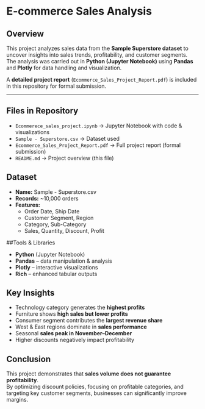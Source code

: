 
# E-commerce Sales Analysis  

## Overview  
This project analyzes sales data from the **Sample Superstore dataset** to uncover insights into sales trends, profitability, and customer segments.  
The analysis was carried out in **Python (Jupyter Notebook)** using **Pandas** and **Plotly** for data handling and visualization.  

A **detailed project report** (`Ecommerce_Sales_Project_Report.pdf`) is included in this repository for formal submission.  

---

## Files in Repository  
- `Ecommerece_sales_project.ipynb` → Jupyter Notebook with code & visualizations  
- `Sample - Superstore.csv` → Dataset used  
- `Ecommerce_Sales_Project_Report.pdf` → Full project report (formal submission)  
- `README.md` → Project overview (this file)  

## Dataset  
- **Name:** Sample - Superstore.csv  
- **Records:** ~10,000 orders  
- **Features:**  
  - Order Date, Ship Date  
  - Customer Segment, Region  
  - Category, Sub-Category  
  - Sales, Quantity, Discount, Profit  

##Tools & Libraries  
- **Python** (Jupyter Notebook)  
- **Pandas** – data manipulation & analysis  
- **Plotly** – interactive visualizations  
- **Rich** – enhanced tabular outputs  

## Key Insights  
- Technology category generates the **highest profits**  
- Furniture shows **high sales but lower profits**  
- Consumer segment contributes the **largest revenue share**  
- West & East regions dominate in **sales performance**  
- Seasonal **sales peak in November–December**  
- Higher discounts negatively impact profitability  


## Conclusion  
This project demonstrates that **sales volume does not guarantee profitability**.  
By optimizing discount policies, focusing on profitable categories, and targeting key customer segments, businesses can significantly improve margins.  

